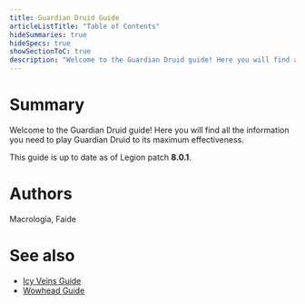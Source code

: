 ```yaml
---
title: Guardian Druid Guide
articleListTitle: "Table of Contents"
hideSummaries: true
hideSpecs: true
showSectionToC: true
description: "Welcome to the Guardian Druid guide! Here you will find all the information you need to play Guardian Druid to its maximum effectiveness."
---
```


Summary
===
Welcome to the Guardian Druid guide! Here you will find all the information you need to play Guardian Druid to its maximum effectiveness.

This guide is up to date as of Legion patch **8.0.1**.

Authors
===
Macrologia, Faide

See also
===
 - [Icy Veins Guide](https://www.icy-veins.com/wow/guardian-druid-pve-tank-guide)
 - [Wowhead Guide](https://www.wowhead.com/guardian-druid-guide)
